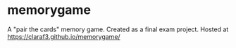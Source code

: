 # memorygame
 A "pair the cards" memory game. Created as a final exam project.
 Hosted at https://claraf3.github.io/memorygame/
